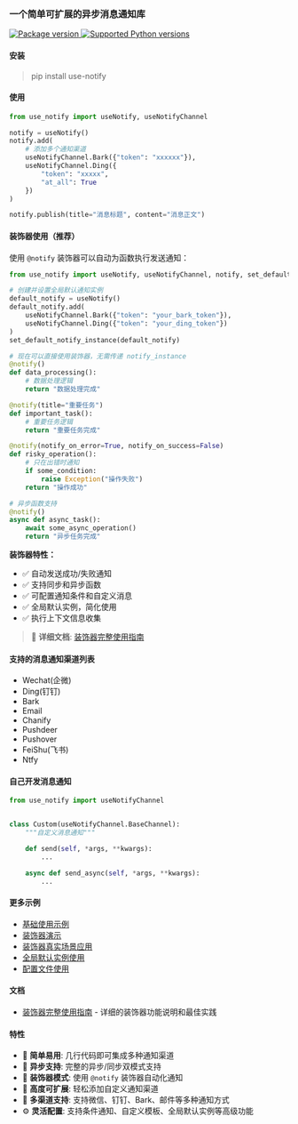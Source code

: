 ### 一个简单可扩展的异步消息通知库

<a href="https://pypi.org/project/use-notify" target="_blank">
    <img src="https://img.shields.io/pypi/v/use-notify.svg" alt="Package version">
</a>

<a href="https://pypi.org/project/use-notify" target="_blank">
    <img src="https://img.shields.io/pypi/pyversions/use-notify.svg" alt="Supported Python versions">
</a>

#### 安装

> pip install use-notify

#### 使用

```python
from use_notify import useNotify, useNotifyChannel

notify = useNotify()
notify.add(
    # 添加多个通知渠道
    useNotifyChannel.Bark({"token": "xxxxxx"}),
    useNotifyChannel.Ding({
        "token": "xxxxx",
        "at_all": True
    })
)

notify.publish(title="消息标题", content="消息正文")

```

#### 装饰器使用（推荐）

使用 `@notify` 装饰器可以自动为函数执行发送通知：

```python
from use_notify import useNotify, useNotifyChannel, notify, set_default_notify_instance

# 创建并设置全局默认通知实例
default_notify = useNotify()
default_notify.add(
    useNotifyChannel.Bark({"token": "your_bark_token"}),
    useNotifyChannel.Ding({"token": "your_ding_token"})
)
set_default_notify_instance(default_notify)

# 现在可以直接使用装饰器，无需传递 notify_instance
@notify()
def data_processing():
    # 数据处理逻辑
    return "数据处理完成"

@notify(title="重要任务")
def important_task():
    # 重要任务逻辑
    return "重要任务完成"

@notify(notify_on_error=True, notify_on_success=False)
def risky_operation():
    # 只在出错时通知
    if some_condition:
        raise Exception("操作失败")
    return "操作成功"

# 异步函数支持
@notify()
async def async_task():
    await some_async_operation()
    return "异步任务完成"
```

**装饰器特性：**
- ✅ 自动发送成功/失败通知
- ✅ 支持同步和异步函数
- ✅ 可配置通知条件和自定义消息
- ✅ 全局默认实例，简化使用
- ✅ 执行上下文信息收集

> 📖 **详细文档**: [装饰器完整使用指南](docs/decorator.md)

#### 支持的消息通知渠道列表

- Wechat(企微)
- Ding(钉钉)
- Bark
- Email
- Chanify
- Pushdeer
- Pushover
- FeiShu(飞书)
- Ntfy

#### 自己开发消息通知

```python
from use_notify import useNotifyChannel


class Custom(useNotifyChannel.BaseChannel):
    """自定义消息通知"""

    def send(self, *args, **kwargs):
        ...

    async def send_async(self, *args, **kwargs):
        ...
```

#### 更多示例

- [基础使用示例](example/demo.py)
- [装饰器演示](example/decorator_demo.py)
- [装饰器真实场景应用](example/decorator_real_usage.py)
- [全局默认实例使用](example/decorator_default_instance.py)
- [配置文件使用](example/from_setting.py)

#### 文档

- [装饰器完整使用指南](docs/decorator.md) - 详细的装饰器功能说明和最佳实践

#### 特性

- 🚀 **简单易用**: 几行代码即可集成多种通知渠道
- 🔄 **异步支持**: 完整的异步/同步双模式支持
- 🎯 **装饰器模式**: 使用 `@notify` 装饰器自动化通知
- 🔧 **高度可扩展**: 轻松添加自定义通知渠道
- 📱 **多渠道支持**: 支持微信、钉钉、Bark、邮件等多种通知方式
- ⚙️ **灵活配置**: 支持条件通知、自定义模板、全局默认实例等高级功能
